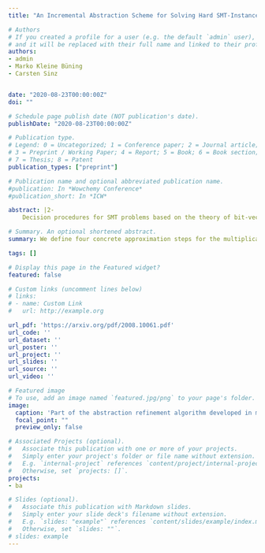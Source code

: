 ```yaml
---
title: "An Incremental Abstraction Scheme for Solving Hard SMT-Instances over Bit-Vectors"

# Authors
# If you created a profile for a user (e.g. the default `admin` user), write the username (folder name) here 
# and it will be replaced with their full name and linked to their profile.
authors:
- admin
- Marko Kleine Büning
- Carsten Sinz


date: "2020-08-23T00:00:00Z"
doi: ""

# Schedule page publish date (NOT publication's date).
publishDate: "2020-08-23T00:00:00Z"

# Publication type.
# Legend: 0 = Uncategorized; 1 = Conference paper; 2 = Journal article;
# 3 = Preprint / Working Paper; 4 = Report; 5 = Book; 6 = Book section;
# 7 = Thesis; 8 = Patent
publication_types: ["preprint"]

# Publication name and optional abbreviated publication name.
#publication: In *Wowchemy Conference*
#publication_short: In *ICW*

abstract: |2-
    Decision procedures for SMT problems based on the theory of bit-vectors are a fundamental component in state-of-the-art software and hardware verifiers. While very efficient in general, certain SMT instances are still challenging for state-of-the-art solvers (especially when such instances include computationally costly functions). In this work, we present an approach for the quantifier-free bit-vector theory (QF_BV in SMT-LIB) based on incremental SMT solving and abstraction refinement. We define four concrete approximation steps for the multiplication, division and remainder operators and combine them into an incremental abstraction scheme. We implement this scheme in a prototype extending the SMT solver Boolector and measure both the overall performance and the performance of the single approximation steps. The evaluation shows that our abstraction scheme contributes to solving more unsatisfiable benchmark instances, including seven instances with unknown status in SMT-LIB. 

# Summary. An optional shortened abstract.
summary: We define four concrete approximation steps for the multiplication, division and remainder operators and combine them into an incremental abstraction scheme.

tags: []

# Display this page in the Featured widget?
featured: false

# Custom links (uncomment lines below)
# links:
# - name: Custom Link
#   url: http://example.org

url_pdf: 'https://arxiv.org/pdf/2008.10061.pdf'
url_code: ''
url_dataset: ''
url_poster: ''
url_project: ''
url_slides: ''
url_source: ''
url_video: ''

# Featured image
# To use, add an image named `featured.jpg/png` to your page's folder. 
image:
  caption: 'Part of the abstraction refinement algorithm developed in my Bachelor Thesis'
  focal_point: ""
  preview_only: false

# Associated Projects (optional).
#   Associate this publication with one or more of your projects.
#   Simply enter your project's folder or file name without extension.
#   E.g. `internal-project` references `content/project/internal-project/index.md`.
#   Otherwise, set `projects: []`.
projects:
- ba

# Slides (optional).
#   Associate this publication with Markdown slides.
#   Simply enter your slide deck's filename without extension.
#   E.g. `slides: "example"` references `content/slides/example/index.md`.
#   Otherwise, set `slides: ""`.
# slides: example
---
```

